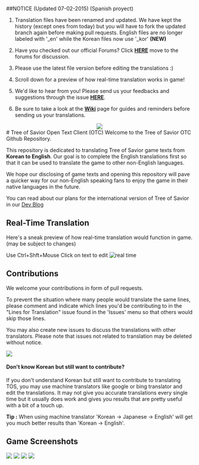 ##NOTICE (Updated 07-02-2015) (Spanish proyect)

1. Translation files have been renamed and updated. We have kept the history (except ones from today) but you will have to fork the updated branch again before making pull requests. English files are no longer labeled with '_en' while the Korean files now use '_kor' **(NEW)**

2. Have you checked out our official Forums? Click [**HERE**](https://forum.treeofsavior.com/) move to the forums for discussion. 

3. Please use the latest file version before editing the translations :)

4. Scroll down for a preview of how real-time translation works in game! 

5. We'd like to hear from you! Please send us your feedbacks and suggestions through the issue [**HERE**](https://github.com/Treeofsavior/EnglishTranslation/issues/308). 

6. Be sure to take a look at the [**Wiki**](https://github.com/Treeofsavior/EnglishTranslation/wiki) page for guides and reminders before sending us your translations.


<center><img src="https://fbcdn-sphotos-g-a.akamaihd.net/hphotos-ak-xap1/v/t1.0-9/969383_419497041509849_21485321_n.jpg?oh=4f5a38d7c9f8c311b803b4adb80a0a28&oe=56347E65&__gda__=1444560791_5463c6dc462165446fcead1c56bef11d"/></center>
# Tree of Savior Open Text Client (OTC)   
Welcome to the Tree of Savior OTC Github Repository.

This repository is dedicated to translating Tree of Savior game texts from **Korean to English**. Our goal is to complete the English translations first so that it can be used to translate the game to other non-English languages. 

We hope our disclosing of game texts and opening this repository will pave a quicker way for our non-English speaking fans to enjoy the game in their native languages in the future. 

You can read about our plans for the international version of Tree of Savior in our [Dev Blog](http://blog.treeofsavior.com/en/)


## Real-Time Translation
Here's a sneak preview of how real-time translation would function in game. (may be subject to changes)

Use Ctrl+Shft+Mouse Click on text to edit
![real time](http://blog.treeofsavior.com/en/wp-content/uploads/sites/4/2015/04/sample4.gif)

## Contributions

We welcome your contributions in form of pull requests. 

To prevent the situation where many people would translate the same lines, please comment and indicate which lines you'd be contributing to in the "Lines for Translation" issue found in the 'Issues' menu so that others would skip those lines.

You may also create new issues to discuss the translations with other translators. Please note that issues not related to translation may be deleted without notice. 


<img src="https://lh4.googleusercontent.com/YGwDvBpboqxwxWIEibS85PHXcV-wnPQvMMLQC17m3wY=w1028-h478-no"/>

#### Don't know Korean but still want to contribute?  

If you don't understand Korean but still want to contribute to translating TOS, you may use machine translators like google or bing translator and edit the translations. It may not give you accurate translations every single time but it usually does work and gives you results that are pretty useful with a bit of a touch up. 

**Tip :** When using machine translator 'Korean -> Japanese -> English' will get you much better results than 'Korean -> English'. 


## Game Screenshots
<img src="http://blog.treeofsavior.com/en/wp-content/uploads/sites/4/2015/03/2-1024x594.jpg"/>
<img src="http://blog.treeofsavior.com/en/wp-content/uploads/sites/4/2015/03/1-1024x595.jpg"/>
<img src="http://blog.treeofsavior.com/en/wp-content/uploads/sites/4/2015/03/screenshot_20150319_00015-1024x578.jpg"/>
<img src="http://blog.treeofsavior.com/en/wp-content/uploads/sites/4/2015/03/screenshot_20150319_00014-1024x578.jpg"/>




